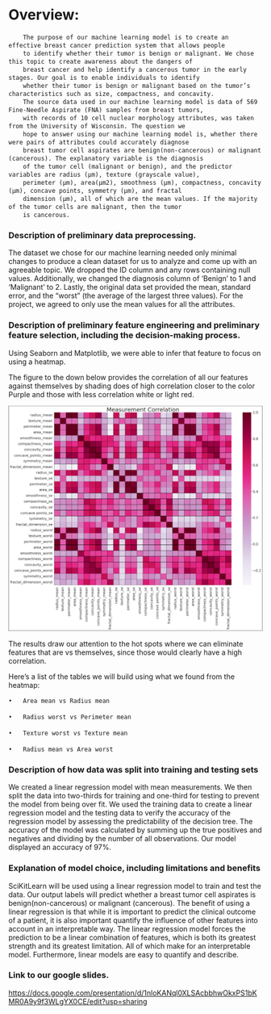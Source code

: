 # Overview:
        The purpose of our machine learning model is to create an effective breast cancer prediction system that allows people 
        to identify whether their tumor is benign or malignant. We chose this topic to create awareness about the dangers of 
        breast cancer and help identify a cancerous tumor in the early stages. Our goal is to enable individuals to identify 
        whether their tumor is benign or malignant based on the tumor’s characteristics such as size, compactness, and concavity. 
        The source data used in our machine learning model is data of 569 Fine-Needle Aspirate (FNA) samples from breast tumors, 
        with records of 10 cell nuclear morphology attributes, was taken from the University of Wisconsin. The question we 
        hope to answer using our machine learning model is, whether there were pairs of attributes could accurately diagnose 
        breast tumor cell aspirates are benign(non-cancerous) or malignant (cancerous). The explanatory variable is the diagnosis 
        of the tumor cell (malignant or benign), and the predictor variables are radius (µm), texture (grayscale value), 
        perimeter (µm), area(µm2), smoothness (µm), compactness, concavity (µm), concave points, symmetry (µm), and fractal 
        dimension (µm), all of which are the mean values. If the majority of the tumor cells are malignant, then the tumor 
        is cancerous.


### Description of preliminary data preprocessing.

The dataset we chose for our machine learning needed only minimal changes to produce a clean dataset for us to analyze and come up with an agreeable topic. We dropped the ID column and any rows containing null values. Additionally, we changed the diagnosis column of ‘Benign’ to 1 and ‘Malignant’ to 2. Lastly, the original data set provided the mean, standard error, and the “worst” (the average of the largest three values). For the project, we agreed to only use the mean values for all the attributes. 

### Description of preliminary feature engineering and preliminary feature selection, including the decision-making process.

Using Seaborn and Matplotlib, we were able to infer that feature to focus on using a heatmap. 

The figure to the down below provides the correlation of all our features against themselves by shading does of high correlation closer to the color Purple and those with less correlation white or light red. 

![](Resources/Corr_plot.PNG)

The results draw our attention to the hot spots where we can eliminate features that are vs themselves, since those would clearly have a high correlation. 

Here’s a list of the tables we will build using what we found from the heatmap:

    •	Area mean vs Radius mean
    
    •	Radius worst vs Perimeter mean
    
    •	Texture worst vs Texture mean
    
    •	Radius mean vs Area worst

### Description of how data was split into training and testing sets

We created a linear regression model with mean measurements. We then split the data into two-thirds for training and one-third for testing to prevent the model from being over fit. We used the training data to create a linear regression model and the testing data to verify the accuracy of the regression model by assessing the predictability of the decision tree. The accuracy of the model was calculated by summing up the true positives and negatives and dividing by the number of all observations. Our model displayed an accuracy of 97%.

### Explanation of model choice, including limitations and benefits

SciKitLearn will be used using a linear regression model to train and test the data. Our output labels will predict whether a breast tumor cell aspirates is benign(non-cancerous) or malignant (cancerous). The benefit of using a linear regression is that while it is important to predict the clinical outcome of a patient, it is also important quantify the influence of other features into account in an interpretable way. The linear regression model forces the prediction to be a linear combination of features, which is both its greatest strength and its greatest limitation. All of which make for an interpretable model. Furthermore, linear models are easy to quantify and describe. 
 
### Link to our google slides. 
https://docs.google.com/presentation/d/1nloKANql0XLSAcbbhwOkxPS1bKMR0A9y9f3WLgYX0CE/edit?usp=sharing
